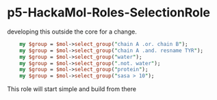 # p5-HackaMol-Roles-SelectionRole

developing this outside the core for a change.

````perl
    my $group = $mol->select_group("chain A .or. chain B");
    my $group = $mol->select_group("chain A .and. resname TYR");
    my $group = $mol->select_group("water");
    my $group = $mol->select_group(".not. water");
    my $group = $mol->select_group("protein");
    my $group = $mol->select_group("sasa > 10");
````

This role will start simple and build from there
